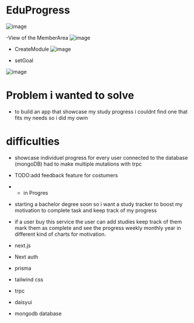 # EduProgress
![image](https://github.com/user-attachments/assets/1b094b00-79e8-4d3c-8f8f-85b5054640a7)


-View of the MemberArea
![image](https://github.com/user-attachments/assets/b7c656fe-3415-45f5-a244-1997d0f5b432)

- CreateModule
![image](https://github.com/user-attachments/assets/3fa95d1c-077e-445e-8a2e-938ac09aa336)


- setGoal

![image](https://github.com/user-attachments/assets/d8fb0ae4-d126-4acd-b2c8-b1e959ee036f)





 # Problem i wanted to solve
  - to build an app that showcase my study progress i couldnt find one that fits my needs so i did my owm

  # difficulties 
  - showcase individuel progress for every user connected to the database (mongoDB) had to make multiple mutations with trpc

- TODO:add feedback feature for costumers

- - in Progres
- starting a bachelor degree soon so i want a study tracker to boost my motivation to complete task and keep track of my progress
- if a user buy this service the user can add studies keep track of them mark them as complete and see the progress weekly monthly year in different kind of charts for motivation.

- next.js
- Next auth
- prisma
- tailwind css
- trpc
- daisyui
- mongodb database





